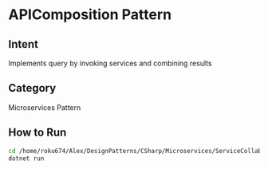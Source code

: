 # APIComposition Pattern

## Intent
Implements query by invoking services and combining results

## Category
Microservices Pattern

## How to Run
```bash
cd /home/roku674/Alex/DesignPatterns/CSharp/Microservices/ServiceCollaboration/APIComposition
dotnet run
```
